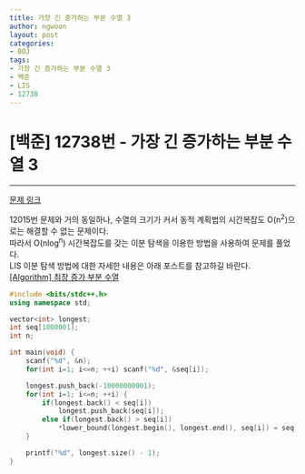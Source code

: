 ```yaml
---
title: 가장 긴 증가하는 부분 수열 3
author: ngwoon
layout: post
categories:
- BOJ
tags:
- 가장 긴 증가하는 부분 수열 3
- 백준
- LIS
- 12738
---
```


# [백준] 12738번 - 가장 긴 증가하는 부분 수열 3
- - -

[문제 링크](https://www.acmicpc.net/problem/14003)

12015번 문제와 거의 동일하나, 수열의 크기가 커서 동적 계획법의 시간복잡도 O(n<sup>2</sup>)으로는 해결할 수 없는 문제이다.<br/>
따라서 O(nlog<sup>n</sup>) 시간복잡도를 갖는 이분 탐색을 이용한 방법을 사용하여 문제를 풀었다.<br/>
LIS 이분 탐색 방법에 대한 자세한 내용은 아래 포스트를 참고하길 바란다.<br/>
[[Algorithm] 최장 증가 부분 수열](https://ngwoon.github.io/algorithm/2020/07/05/LIS/)<br/>

```cpp
#include <bits/stdc++.h>
using namespace std;

vector<int> longest;
int seq[1000001];
int n;

int main(void) {
    scanf("%d", &n);
    for(int i=1; i<=n; ++i) scanf("%d", &seq[i]);

    longest.push_back(-10000000001);
    for(int i=1; i<=n; ++i) {
        if(longest.back() < seq[i])
            longest.push_back(seq[i]);
        else if(longest.back() > seq[i])
            *lower_bound(longest.begin(), longest.end(), seq[i]) = seq[i];
    }

    printf("%d", longest.size() - 1);
}
```